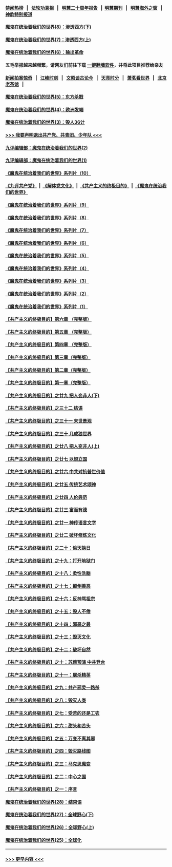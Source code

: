 #### [禁闻热榜](热点新闻.md?t=0)  &nbsp;&nbsp;|&nbsp;&nbsp; [法轮功真相](https://github.com/gfw-breaker/truth/blob/master/README.md?t=0) &nbsp;&nbsp;|&nbsp;&nbsp; [明慧二十周年报告](https://github.com/gfw-breaker/mh-reports/blob/master/README.md?t=0) &nbsp;&nbsp;|&nbsp;&nbsp;[明慧期刊](https://github.com/gfw-breaker/mh-qikan) &nbsp;&nbsp;|&nbsp;&nbsp; [明慧海外之窗](https://github.com/gfw-breaker/mh-news/blob/master/README.md?t=0) &nbsp;&nbsp;|&nbsp;&nbsp; [神韵特别报道](https://github.com/gfw-breaker/mh-news/blob/master/shenyun.md?t=0)
#### [魔鬼在统治着我们的世界(8)：渗透西方(下)](../pages/nsc422/n10429603.md?t=09210802) 
#### [魔鬼在统治着我们的世界(7)：渗透西方(上)](../pages/nsc422/n10426013.md?t=09210802) 
#### [魔鬼在统治着我们的世界(6)：输出革命](../pages/nsc422/n10421536.md?t=09210802) 
#### 五毛举报越来越频繁，请网友们前往下载 [一键翻墙软件](https://github.com/gfw-breaker/ssr-accounts)，并将此项目推荐给亲友
#### [新闻拍案惊奇](https://github.com/gfw-breaker/banned-news1/blob/master/pages/link4.md) &nbsp;&nbsp;|&nbsp;&nbsp; [江峰时刻](https://github.com/gfw-breaker/banned-news1/blob/master/pages/link4.md) &nbsp;&nbsp;|&nbsp;&nbsp; [文昭谈古论今](https://github.com/gfw-breaker/banned-news1/blob/master/pages/link4.md) &nbsp;&nbsp;|&nbsp;&nbsp; [天亮时分](https://github.com/gfw-breaker/banned-news1/blob/master/pages/link4.md) &nbsp;&nbsp;|&nbsp;&nbsp; [萧茗看世界](https://github.com/gfw-breaker/banned-news1/blob/master/pages/link4.md) &nbsp;&nbsp;|&nbsp;&nbsp; [北京老茶馆](https://github.com/gfw-breaker/banned-news1/blob/master/pages/link4.md) &nbsp;&nbsp;|&nbsp;&nbsp; 
#### [魔鬼在统治着我们的世界(5)：东方杀戮](../pages/nsc422/n10417707.md?t=09210802) 
#### [魔鬼在统治着我们的世界(4)：欧洲发端](../pages/nsc422/n10414890.md?t=09210802) 
#### [魔鬼在统治着我们的世界(3)：毁人36计](../pages/nsc422/n10411583.md?t=09210802) 
#### [>>> 我要声明退出共产党、共青团、少年队 <<<](https://github.com/begood0513/goodnews/blob/master/quit/letter.md) 
#### [九评编辑部：魔鬼在统治着我们的世界(2)](../pages/nsc422/n10410036.md?t=09210802) 
#### [九评编辑部：魔鬼在统治着我们的世界(1)](../pages/nsc422/n10406825.md?t=09210802) 
#### [《魔鬼在统治着我们的世界》系列片（10）](../pages/nsc422/n12292670.md?t=09210802) 
#### [《九评共产党》](https://github.com/begood0513/9ping.md/blob/master/README.md) &nbsp;|&nbsp; [《解体党文化》](../../../../jtdwh.md/blob/master/README.md)  &nbsp;|&nbsp; [《共产主义的终极目的》](../../../../gczydzjmd.md/blob/master/README.md) &nbsp;|&nbsp; [《魔鬼在统治我们的世界》](../../../../mgztzwmdsj.md/blob/master/README.md) 
#### [《魔鬼在统治着我们的世界》系列片（9）](../pages/nsc422/n12290859.md?t=09210802) 
#### [《魔鬼在统治着我们的世界》系列片（8）](../pages/nsc422/n12287445.md?t=09210802) 
#### [《魔鬼在统治着我们的世界》系列片（7）](../pages/nsc422/n12283425.md?t=09210802) 
#### [《魔鬼在统治着我们的世界》系列片（6）](../pages/nsc422/n12282314.md?t=09210802) 
#### [《魔鬼在统治着我们的世界》系列片（5）](../pages/nsc422/n12281419.md?t=09210802) 
#### [《魔鬼在统治着我们的世界》系列片（4）](../pages/nsc422/n12274024.md?t=09210802) 
#### [《魔鬼在统治着我们的世界》系列片（3）](../pages/nsc422/n12271322.md?t=09210802) 
#### [《魔鬼在统治着我们的世界》系列片（2）](../pages/nsc422/n12269049.md?t=09210802) 
#### [《魔鬼在统治着我们的世界》系列片（1）](../pages/nsc422/n12267575.md?t=09210802) 
#### [【共产主义的终极目的】第六章 （完整版）](../pages/nsc422/n11428913.md?t=09210802) 
#### [【共产主义的终极目的】第五章 （完整版）](../pages/nsc422/n11428912.md?t=09210802) 
#### [【共产主义的终极目的】第四章 （完整版）](../pages/nsc422/n11428907.md?t=09210802) 
#### [【共产主义的终极目的】第三章（完整版）](../pages/nsc422/n11428848.md?t=09210802) 
#### [【共产主义的终极目的】第二章（完整版）](../pages/nsc422/n11428831.md?t=09210802) 
#### [【共产主义的终极目的】第一章（完整版）](../pages/nsc422/n11417651.md?t=09210802) 
#### [【共产主义的终极目的】之廿九 把人变非人(下)](../pages/nsc422/n11344140.md?t=09210802) 
#### [【共产主义的终极目的】之三十二 结语](../pages/nsc422/n11360535.md?t=09210802) 
#### [【共产主义的终极目的】之三十一 末世景观](../pages/nsc422/n11351129.md?t=09210802) 
#### [【共产主义的终极目的】之三十 几成狼世界](../pages/nsc422/n11348280.md?t=09210802) 
#### [【共产主义的终极目的】之廿八 把人变非人(上)](../pages/nsc422/n11340492.md?t=09210802) 
#### [【共产主义的终极目的】之廿七 以恨立国](../pages/nsc422/n11336944.md?t=09210802) 
#### [【共产主义的终极目的】之廿六 中共对抗普世价值](../pages/nsc422/n11324785.md?t=09210802) 
#### [【共产主义的终极目的】之廿五 传统艺术颂神](../pages/nsc422/n11296396.md?t=09210802) 
#### [【共产主义的终极目的】之廿四 人伦典范](../pages/nsc422/n11296397.md?t=09210802) 
#### [【共产主义的终极目的】之廿三 富而有德](../pages/nsc422/n11283598.md?t=09210802) 
#### [【共产主义的终极目的】之廿一 神传语言文字](../pages/nsc422/n11263265.md?t=09210802) 
#### [【共产主义的终极目的】之廿二 破坏修炼文化](../pages/nsc422/n11245728.md?t=09210802) 
#### [【共产主义的终极目的】之二十：偷天换日](../pages/nsc422/n11238846.md?t=09210802) 
#### [【共产主义的终极目的】之十九：打开地狱门](../pages/nsc422/n11206376.md?t=09210802) 
#### [【共产主义的终极目的】之十八：柔性洗脑](../pages/nsc422/n11199994.md?t=09210802) 
#### [【共产主义的终极目的】之十七：颠倒善恶](../pages/nsc422/n11179782.md?t=09210802) 
#### [【共产主义的终极目的】之十六：反神骂祖宗](../pages/nsc422/n11166798.md?t=09210802) 
#### [【共产主义的终极目的】之十五：毁人不倦](../pages/nsc422/n11166792.md?t=09210802) 
#### [【共产主义的终极目的】之十四：邪恶之最](../pages/nsc422/n11150249.md?t=09210802) 
#### [【共产主义的终极目的】之十三：毁灭文化](../pages/nsc422/n11135227.md?t=09210802) 
#### [【共产主义的终极目的】之十二：破坏自然](../pages/nsc422/n11135214.md?t=09210802) 
#### [【共产主义的终极目的】之十：苏俄预演 中共登台](../pages/nsc422/n11118424.md?t=09210802) 
#### [【共产主义的终极目的】之十一：屠杀精英](../pages/nsc422/n11118442.md?t=09210802) 
#### [【共产主义的终极目的】之九：共产邪灵一路杀](../pages/nsc422/n11114139.md?t=09210802) 
#### [【共产主义的终极目的】之八：毁灭人类](../pages/nsc422/n11108503.md?t=09210802) 
#### [【共产主义的终极目的】之七：受苦的还是工农](../pages/nsc422/n11101809.md?t=09210802) 
#### [【共产主义的终极目的】之六：甜头和苦头](../pages/nsc422/n11096971.md?t=09210802) 
#### [【共产主义的终极目的】之五：万变不离其邪](../pages/nsc422/n11091285.md?t=09210802) 
#### [【共产主义的终极目的】之四：毁灭路线图](../pages/nsc422/n11086284.md?t=09210802) 
#### [【共产主义的终极目的】之三：马克思魔变](../pages/nsc422/n11061941.md?t=09210802) 
#### [【共产主义的终极目的】之二：中心之国](../pages/nsc422/n11047728.md?t=09210802) 
#### [【共产主义的终极目的】之一：序言](../pages/nsc422/n11086077.md?t=09210802) 
#### [魔鬼在统治着我们的世界(28)：结束语](../pages/nsc422/n10936246.md?t=09210802) 
#### [魔鬼在统治着我们的世界(27)：全球野心(下)](../pages/nsc422/n10928319.md?t=09210802) 
#### [魔鬼在统治着我们的世界(26)：全球野心(上)](../pages/nsc422/n10900318.md?t=09210802) 
#### [魔鬼在统治着我们的世界(25)：全球化](../pages/nsc422/n10788205.md?t=09210802) 

----
#### [ >>> 更早内容 <<< ](../indexes/nsc422-earlier.md)

